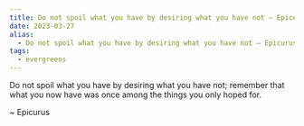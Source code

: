 ```yaml
---
title: Do not spoil what you have by desiring what you have not — Epicurus
date: 2023-03-27
alias:
  - Do not spoil what you have by desiring what you have not — Epicurus
tags:
  - evergreens
---
```

Do not spoil what you have by desiring what you have not; remember that what you now have was once among the things you only hoped for.

~ Epicurus